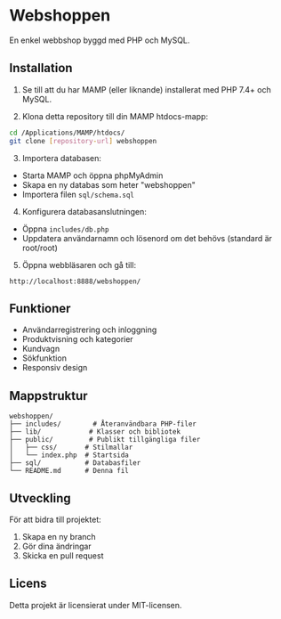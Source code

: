 # Webshoppen

En enkel webbshop byggd med PHP och MySQL.

## Installation

1. Se till att du har MAMP (eller liknande) installerat med PHP 7.4+ och MySQL.

2. Klona detta repository till din MAMP htdocs-mapp:
```bash
cd /Applications/MAMP/htdocs/
git clone [repository-url] webshoppen
```

3. Importera databasen:
- Starta MAMP och öppna phpMyAdmin
- Skapa en ny databas som heter "webshoppen"
- Importera filen `sql/schema.sql`

4. Konfigurera databasanslutningen:
- Öppna `includes/db.php`
- Uppdatera användarnamn och lösenord om det behövs (standard är root/root)

5. Öppna webbläsaren och gå till:
```
http://localhost:8888/webshoppen/
```

## Funktioner

- Användarregistrering och inloggning
- Produktvisning och kategorier
- Kundvagn
- Sökfunktion
- Responsiv design

## Mappstruktur

```
webshoppen/
├── includes/        # Återanvändbara PHP-filer
├── lib/            # Klasser och bibliotek
├── public/         # Publikt tillgängliga filer
│   ├── css/       # Stilmallar
│   └── index.php  # Startsida
├── sql/           # Databasfiler
└── README.md      # Denna fil
```

## Utveckling

För att bidra till projektet:

1. Skapa en ny branch
2. Gör dina ändringar
3. Skicka en pull request

## Licens

Detta projekt är licensierat under MIT-licensen. 